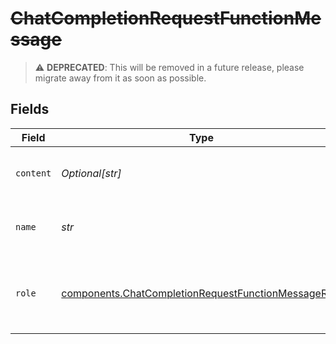 # ~~ChatCompletionRequestFunctionMessage~~

> :warning: **DEPRECATED**: This will be removed in a future release, please migrate away from it as soon as possible.


## Fields

| Field                                                                                                                      | Type                                                                                                                       | Required                                                                                                                   | Description                                                                                                                |
| -------------------------------------------------------------------------------------------------------------------------- | -------------------------------------------------------------------------------------------------------------------------- | -------------------------------------------------------------------------------------------------------------------------- | -------------------------------------------------------------------------------------------------------------------------- |
| `content`                                                                                                                  | *Optional[str]*                                                                                                            | :heavy_check_mark:                                                                                                         | The contents of the function message.                                                                                      |
| `name`                                                                                                                     | *str*                                                                                                                      | :heavy_check_mark:                                                                                                         | The name of the function to call.                                                                                          |
| `role`                                                                                                                     | [components.ChatCompletionRequestFunctionMessageRole](../../models/components/chatcompletionrequestfunctionmessagerole.md) | :heavy_check_mark:                                                                                                         | The role of the messages author, in this case `function`.                                                                  |